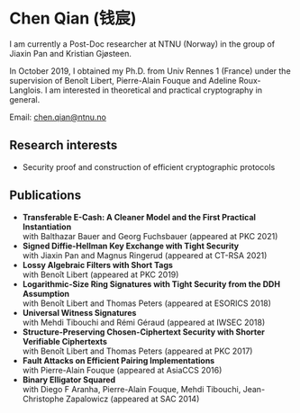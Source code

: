 # Chen Qian (钱宸)

I am currently a Post-Doc researcher at NTNU (Norway) in the group of Jiaxin Pan and Kristian Gjøsteen.

In October 2019, I obtained my Ph.D. from Univ Rennes 1 (France) under the supervision of Benoît Libert, Pierre-Alain Fouque and Adeline Roux-Langlois. I am interested in theoretical and practical cryptography in general.

Email: chen.qian@ntnu.no

## Research interests

- Security proof and construction of efficient cryptographic protocols

## Publications

- **Transferable E-Cash: A Cleaner Model and the First Practical Instantiation** \
  with Balthazar Bauer and  Georg Fuchsbauer (appeared at PKC 2021)
- **Signed Diffie-Hellman Key Exchange with Tight Security**  \
  with Jiaxin Pan and Magnus Ringerud (appeared at CT-RSA 2021)
- **Lossy Algebraic Filters with Short Tags**  \
  with Benoît Libert (appeared at PKC 2019)
- **Logarithmic-Size Ring Signatures with Tight Security from the DDH Assumption**  \
  with Benoît Libert and Thomas Peters (appeared at ESORICS 2018)
- **Universal Witness Signatures**  \
  with Mehdi Tibouchi and Rémi Géraud (appeared at IWSEC 2018)
- **Structure-Preserving Chosen-Ciphertext Security with Shorter Verifiable Ciphertexts**  \
  with Benoît Libert and Thomas Peters (appeared at PKC 2017)
- **Fault Attacks on Efficient Pairing Implementations**  \
  with Pierre-Alain Fouque (appeared at AsiaCCS 2016)
- **Binary Elligator Squared**  \
  with Diego F Aranha, Pierre-Alain Fouque, Mehdi Tibouchi, Jean-Christophe Zapalowicz (appeared at SAC 2014)
